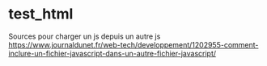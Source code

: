 # test_html

Sources pour charger un js depuis un autre js
https://www.journaldunet.fr/web-tech/developpement/1202955-comment-inclure-un-fichier-javascript-dans-un-autre-fichier-javascript/
